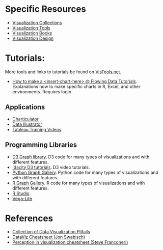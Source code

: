 # Specific Resources

* [Visualization Collections](res-collections.html)
* [Visualization Tools](res-tools.html)
* [Visualization Books](res-books.html)
* [Visualization Design](res-visdesign.html)

# Tutorials:

More tools and links to tutorials be found on [VisTools.net](https://vistools.net).

* [How to make a \<insert-chart-here> @ Flowing Data Tutorials](https://flowingdata.com/category/tutorials). Explanations how to make specific charts in R, Excel, and other environments. Requires login.

## Applications
* [Charticulator](https://charticulator.com/docs/getting-started.html)
* [Data Illustrator](http://data-illustrator.com/tutorial.php)
* [Tableau Training Videos](https://www.tableau.com/en-gb/learn/training/20204)

## Programming Libraries
* [D3 Graph library](https://www.d3-graph-gallery.com/). D3 code for many types of visualizations and with different features.
* [Idacity D3 tutorials](https://www.udacity.com/course/data-visualization-and-d3js--ud507). D3 video tutorials.
* [Python Graph Gallery](https://python-graph-gallery.com/). Python code for many types of visualizations and with different features.
* [R Graph Gallery](https://www.r-graph-gallery.com/). R code for many types of visualizations and with different features.
* [R Studio](https://education.rstudio.com)
* [Vega-Lite](https://vega.github.io/vega-lite/tutorials/getting_started.html)

# References
* [Collection of Data Visualization Pitfalls](http://www.google.com/url?q=http%3A%2F%2Fflowingdata.com%2F2018%2F08%2F08%2Fcollection-of-data-visualization-pitfalls%2F&sa=D&sntz=1&usg=AFQjCNE1ZKpKSTUtFbTgotyhuQMnrZWVuQ)
* [DataViz Cheatsheet (Jon Swabisch)](https://www.google.com/url?q=https%3A%2F%2Fpolicyviz.com%2F2018%2F08%2F07%2Fdataviz-cheatsheet%2F&sa=D&sntz=1&usg=AFQjCNGxljYhe3m52ZbQ1uKYDdoB2P3Nmg)
* [Perception in visualization cheatsheet (Steve Franconeri)](http://www.google.com/url?q=http%3A%2F%2Fexperception.net%2FFranconeri_ExperCeptionDotNet_ChartChooser.pdf&sa=D&sntz=1&usg=AFQjCNE3dZLJN_TQbKIGM7K06s5w6M-ubA)
